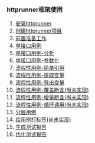 
&nbsp;  
### httprunner框架使用

01. [安装httprunner](https://github.com/httprunner/httprunner/blob/master/docs/installation.md)  
02. [创建httprunner项目](https://github.com/httprunner/httprunner/blob/master/docs/user/scaffold.md)  
03. [前置准备工作](docs/Prepare.md)
04. [单接口用例](docs/SingleCase.md)
05. [单接口用例-分析](docs/SingleCaseSummary.md)
06. [单接口用例-参数化](docs/ParameterCase.md)
07. [流程性用例-简单引用](docs/WorkflowCaseRef.md)
08. [流程性用例-提取变量](docs/WorkflowCaseExtract.md)
09. [流程性用例-导出变量](docs/WorkflowCaseExport.md)
10. [流程性用例-覆盖断言(尚未实现)](docs/WorkflowCaseExport.md)
11. [流程性用例-增量断言(尚未实现)](docs/WorkflowCaseExport.md)
11. [流程性用例-循环调用(尚未实现)](docs/WorkflowCaseExport.md)
12. [分层用例](docs/LayerCase.md)
13. [给用例打标签(尚未实现)](docs/TagCase.md)
14. [生成测试报告]()
15. [优化测试报告]()

